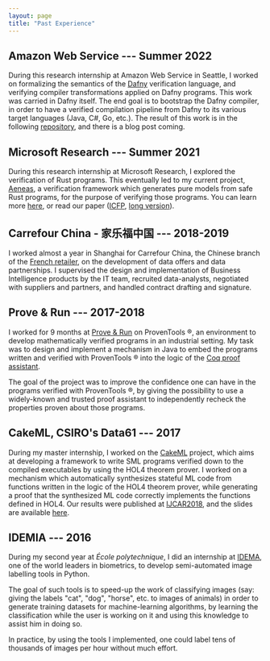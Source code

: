 ```yaml
---
layout: page
title: "Past Experience"
---
```


## Amazon Web Service --- Summer 2022

During this research internship at Amazon Web Service in Seattle, I worked on
formalizing the semantics of the [Dafny](https://dafny.org/) verification
language, and verifying compiler transformations applied on Dafny programs.
This work was carried in Dafny itself. The end goal is to bootstrap the Dafny
compiler, in order to have a verified compilation pipeline from Dafny to its
various target languages (Java, C#, Go, etc.). The result of this work is in the
following [repository](https://github.com/dafny-lang/compiler-bootstrap), and
there is a blog post coming.

## Microsoft Research --- Summer 2021

During this research internship at Microsoft Research, I explored the
verification of Rust programs. This eventually led to my current project,
[Aeneas](https://github.com/AeneasVerif/aeneas), a verification framework which
generates pure models from safe Rust programs, for the purpose of verifying
those programs.  You can learn more [here](2-projects.md#Aeneas), or read our
paper ([ICFP](https://dl.acm.org/doi/10.1145/3547647), [long
version](https://arxiv.org/abs/2206.07185)).

## Carrefour China - 家乐福中国 --- 2018-2019

I worked almost a year in Shanghai for Carrefour China, the
Chinese branch of the [French retailer](https://www.carrefour.com),
on the 
development of data offers and data partnerships.
I supervised the design and implementation of Business
Intelligence products by the IT team, recruited data-analysts, negotiated with
suppliers and partners, and handled contract drafting and signature.


## Prove & Run			---		2017-2018

I worked for 9 months at [Prove & Run](https://www.provenrun.com/) on ProvenTools ®, an
environment to develop mathematically verified programs in an industrial setting.
My task was to design and implement a mechanism in Java to embed the
programs written and verified with ProvenTools ® into the logic of the [Coq proof
assistant](https://coq.inria.fr/).

The goal of the project was to improve the confidence one can have in the programs
verified with ProvenTools ®, by
giving the possibility to use a widely-known and trusted proof assistant to independently
recheck the properties proven about those programs.

## CakeML, CSIRO's Data61			---			2017

During my master internship, I worked on the [CakeML](https://cakeml.org/) project, which aims at developing a
framework to write SML programs verified down to the compiled executables by using the
HOL4 theorem prover. I worked on a mechanism which automatically synthesizes stateful ML
code from functions written in the logic of the HOL4 theorem prover, while generating a proof
that the synthesized ML code correctly implements the functions defined in HOL4. Our
results were published at [IJCAR2018](https://cakeml.org/ijcar18.pdf), and the
slides are available [here](https://easychair.org/smart-slide/slide/vkLp#).

## IDEMIA			---			2016

During my second year at *École polytechnique*, I did an internship at [IDEMA](https://www.idemia.com),
one of the world leaders in biometrics, to develop semi-automated image labelling tools in
Python.

The goal of such tools is to speed-up the work of classifying images (say: giving the
labels "cat", "dog", "horse", etc. to images of animals) in order to generate training datasets
for machine-learning algorithms, by learning the classification while the user is
working on it and using this knowledge to assist him in doing so.

In practice, by using the tools I implemented, one could label tens of thousands of images
per hour without much effort.
